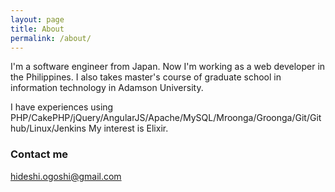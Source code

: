 ```yaml
---
layout: page
title: About
permalink: /about/
---
```


I'm a software engineer from Japan. Now I'm working as a web developer in the Philippines.
I also takes master's course of graduate school in  information technology in Adamson University.

I have experiences using PHP/CakePHP/jQuery/AngularJS/Apache/MySQL/Mroonga/Groonga/Git/Github/Linux/Jenkins
My interest is Elixir.

### Contact me

[hideshi.ogoshi@gmail.com](mailto:hideshi.ogoshi@gmail.com)
